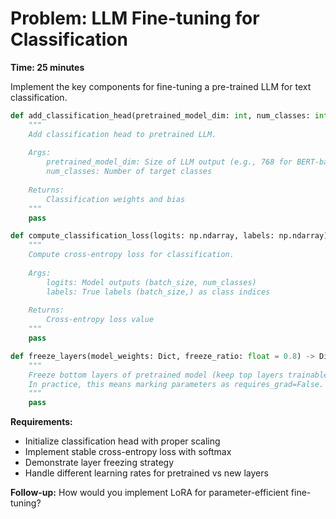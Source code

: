 # Problem: LLM Fine-tuning for Classification

**Time: 25 minutes**

Implement the key components for fine-tuning a pre-trained LLM for text classification.

```python
def add_classification_head(pretrained_model_dim: int, num_classes: int) -> Dict:
    """
    Add classification head to pretrained LLM.
    
    Args:
        pretrained_model_dim: Size of LLM output (e.g., 768 for BERT-base)
        num_classes: Number of target classes
        
    Returns:
        Classification weights and bias
    """
    pass

def compute_classification_loss(logits: np.ndarray, labels: np.ndarray) -> float:
    """
    Compute cross-entropy loss for classification.
    
    Args:
        logits: Model outputs (batch_size, num_classes)
        labels: True labels (batch_size,) as class indices
        
    Returns:
        Cross-entropy loss value
    """
    pass

def freeze_layers(model_weights: Dict, freeze_ratio: float = 0.8) -> Dict:
    """
    Freeze bottom layers of pretrained model (keep top layers trainable).
    In practice, this means marking parameters as requires_grad=False.
    """
    pass
```

**Requirements:**
- Initialize classification head with proper scaling
- Implement stable cross-entropy loss with softmax
- Demonstrate layer freezing strategy
- Handle different learning rates for pretrained vs new layers

**Follow-up:** How would you implement LoRA for parameter-efficient fine-tuning?
